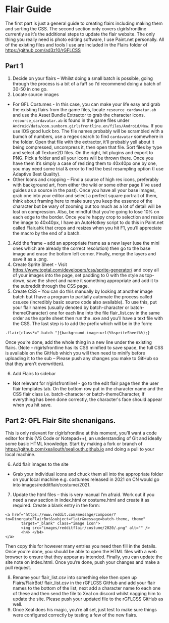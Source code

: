 # Flair Guide
The first part is just a general guide to creating flairs including making them and sorting the CSS. The second section only covers r/girlsfrontline currently as it’s the additional steps to update the flair website. The only thing you really need is photo editing software, I use Paint.net personally.
All of the existing files and tools I use are included in the Flairs folder of https://github.com/ad3z10/rGFLCSS

## Part 1
1. Decide on your flairs – Whilst doing a small batch is possible, going through the process is a bit of a faff so I’d recommend doing a batch of 30-50 in one go. 
2. Locate source images
 - For GFL Costumes - In this case, you can make your life easy and grab the existing flairs from the game files, locate `resource_cardavatar.ab` and use the Asset Bundle Extractor to grab the character icons. `resource_cardavatar.ab` is found in the game files under `Android/data/com.sunborn.girlsfrontline.en/files/Android/New`. If you use IOS good luck bro. The file names probably will be scrambled with a bumch of numbers, use a regex search to find `cardavatar` somewhere in the folder. Open that file with the extractor, it'll probably yell about it being compressed, uncompress it, then open that file. Sort files by type and select all Texture2D files. On the right, hit plugins and export to PNG. Pick a folder and all your icons will be thrown there. Once you have them it’s simply a case of resizing them to 40x40px one by one, you may need some trial & error to find the best resampling option (I use Adaptive Best Quality).
 - Other Icons and cropping – Find a source of high res icons, preferably with background art, from either the wiki or some other page (I’ve used guides as a source in the past). Once you have all your base images, grab one into your editor and select a perfect square portrait of them, think about framing here to make sure you keep the essence of the character but be wary of zooming out too much as a lot of detail will be lost on compression. Also, be mindful that you’re going to lose 10% on each edge to the border.
Once you’re happy crop to selection and resize the image to 40x40px, I have an AutoHotkey script to do this in Paint.net called Flair.ahk that crops and resizes when you hit F1, you’ll appreciate the macro by the end of a batch.
3. Add the frame – add an appropriate frame as a new layer (use the mini ones which are already the correct resolution) then go to the base image and erase the bottom left corner. Finally, merge the layers and save it as a .png.
4. Create Sprite Sheet - Visit https://www.toptal.com/developers/css/sprite-generator/ and copy all of your images into the page, set padding to 0 with the style as top-down, save the sheet and name it something appropriate and add it to the subreddit through the CSS page.
5. Create CSS – You can do this manually by looking at another image batch but I have a program to partially automate the process called css.exe (incredibly basic source code also available). To use this, put your flair names (usually denoted by batch-character or batch-themeCharacter) one for each line into the file flair_list.csv in the same order as the sprite sheet then run the .exe and you’ll have a text file with the CSS. The last step is to add the prefix which will be in the form:

` .flair[class*="-batch-"]{background-image:url(%%spriteSheet%%);} `

Once you’re done, add the whole thing in a new line under the existing flairs. (Note – r/girlsfrontline has its CSS minified to save space, the full CSS is available on the GitHub which you will then need to minify before uploading it to the sub – Please push any changes you make to GitHub so that they aren’t overwritten).

6. Add Flairs to sidebar 
 - Not relevant for r/girlsfrontline! - go to the edit flair page then the user flair templates tab. On the bottom row put in the character name and the CSS flair class i.e. batch-character or batch-themeCharacter, If everything has been done correctly, the character's face should appear when you hit save.

## Part 2: GFL Flair Site shenanigans.
This is only relevant for r/girlsfrontline at this moment, you’ll want a code editor for this (VS Code or Notepad++), an understanding of Git and ideally some basic HTML knowledge. Start by making a fork or branch of https://github.com/xealiouth/xealiouth.github.io and doing a pull to your local machine.

6. Add flair images to the site
 - Grab your individual icons and chuck them all into the appropriate folder on your local machine e.g. costumes released in 2021 on CN would go into images/redditflair/costume/2021.
7. Update the html files – this is very manual I’m afraid. Work out if you need a new section in index.html or costume.html and create it as required. Create a blank entry in the form:
```
<a href="https://www.reddit.com/message/compose/?to=DinergateFlairBot&subject=flair&message=batch-theme, theme"
       target="_blank" class="image icon">
       <img src="images/redditflair/costume/2020/.png" alt="" />
       <h4> </h4>
</a> 
```
Then copy this for however many entries you need then fill in the details. Once you’re done, you should be able to open the HTML files with a web browser to ensure that they appear as intended. Finally, you can update the site note on index.html.
Once you’re done, push your changes and make a pull request.

8. Rename your flair_list.csv into something else then open up Flairs/FlairBot/ flair_list.csv in the rGFLCSS GitHub and add your flair names to the bottom of the list, next add a character name to each one of these and then send the file to Xeal on discord whilst nagging him to update the site. Please push your updated file to the rGFLCSS GitHub as well.
9. Once Xeal does his magic, you’re all set, just test to make sure things were configured correctly by testing a few of the new flairs.
